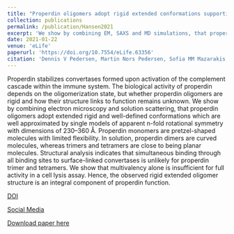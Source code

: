 ```yaml
---
title: "Properdin oligomers adopt rigid extended conformations supporting function"
collection: publications
permalink: /publication/Hansen2021
excerpt: 'We show by combining EM, SAXS and MD simulations, that properdin oligomers adopt extended rigid and well-defined conformations.'
date: 2021-01-22
venue: 'eLife'
paperurl: 'https://doi.org/10.7554/eLife.63356'
citation: 'Dennis V Pedersen, Martin Nors Pedersen, Sofia MM Mazarakis, Yong Wang, Kresten Lindorff-Larsen, Lise Arleth, Gregers R Andersen. eLife 2021;10:e63356.'
---
```


Properdin stabilizes convertases formed upon activation of the complement cascade within the immune system. 
The biological activity of properdin depends on the oligomerization state, 
but whether properdin oligomers are rigid and how their structure links to function remains unknown. 
We show by combining electron microscopy and solution scattering, 
that properdin oligomers adopt extended rigid and well-defined conformations 
which are well approximated by single models of apparent n-fold rotational symmetry with dimensions of 230–360 Å. 
Properdin monomers are pretzel-shaped molecules with limited flexibility. 
In solution, properdin dimers are curved molecules, whereas trimers and tetramers are close to being planar molecules. 
Structural analysis indicates that simultaneous binding through all binding sites to surface-linked convertases is unlikely for properdin trimer and tetramers. 
We show that multivalency alone is insufficient for full activity in a cell lysis assay. 
Hence, the observed rigid extended oligomer structure is an integral component of properdin function.


[DOI](https://doi.org/10.7554/eLife.63356)

[Social Media](https://mbg.au.dk/en/news-and-events/news-item/artikel/dennis-tamed-the-protein-from-hell-in-seven-years)

[Download paper here](https://yongwangcph.github.io/files/Pedersen2021.pdf)



